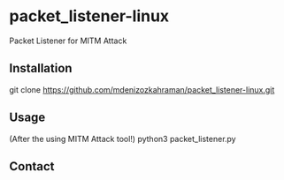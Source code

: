# packet_listener-linux
 Packet Listener for MITM Attack 

## Installation
git clone https://github.com/mdenizozkahraman/packet_listener-linux.git

## Usage
(After the using MITM Attack tool!)
python3 packet_listener.py

## Contact

